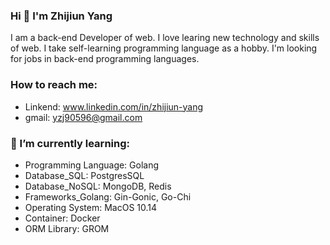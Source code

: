 ### Hi 👋 I'm Zhijiun Yang 
I am a back-end Developer of web. I love learing new technology and skills of web. I take self-learning programming language as a hobby. I'm looking for jobs in back-end programming languages. <br />   
<!-- 我是一名網絡後端開發人員。 我喜歡學習網絡新技術和技能。 我把自學編程語言作為一種愛好。 我正在尋找後端編程語言的工作。-->

### How to reach me:
- Linkend: www.linkedin.com/in/zhijiun-yang
- gmail: yzj90596@gmail.com
<!-- - (+886) 989-535703 -->

### 🌱 I’m currently learning:
- Programming Language: Golang
- Database_SQL: PostgresSQL
- Database_NoSQL: MongoDB, Redis
- Frameworks_Golang: Gin-Gonic, Go-Chi
- Operating System: MacOS 10.14
- Container: Docker
- ORM Library: GROM
<!-- Cloud Application Platform: AWS, Heroku, -->

<!-- <br/> ![](https://github-readme-stats.vercel.app/api?username=ZhijiunY&theme=dark)

- 🔭 I’m currently working on ...
- 🌱 I’m currently learning ...
- 👯 I’m looking to collaborate on ...
- 🤔 I’m looking for help with ...
- 💬 Ask me about ...
- 📫 How to reach me: ...
- 😄 Pronouns: ...
- ⚡ Fun fact: ...
-->
